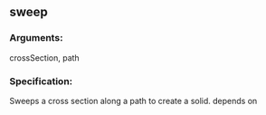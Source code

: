 ## sweep
### Arguments: 
crossSection, path
### Specification: 
Sweeps a cross section along a path to create a solid. depends on
